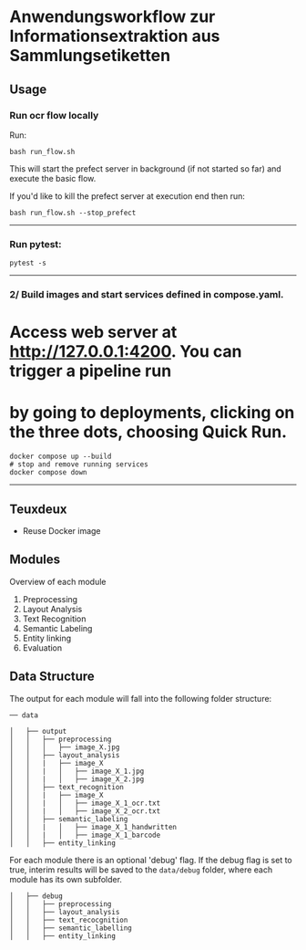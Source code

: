 # Anwendungsworkflow zur Informationsextraktion aus Sammlungsetiketten

## Usage

### Run ocr flow locally
Run: 
```
bash run_flow.sh
```
This will start the prefect server in background (if not started so far) and execute the basic flow.

If you'd like to kill the prefect server at execution end then run:
```
bash run_flow.sh --stop_prefect
```

----
### Run pytest:

```
pytest -s
```

-----

### 2/ Build images and start services defined in compose.yaml.
#    Access web server at http://127.0.0.1:4200. You can trigger a pipeline run
#    by going to deployments, clicking on the three dots, choosing Quick Run.
```
docker compose up --build
# stop and remove running services
docker compose down
```

----- 
## Teuxdeux

- Reuse Docker image



## Modules
Overview of each module 

1. Preprocessing 
2. Layout Analysis 
3. Text Recognition
4. Semantic Labeling
5. Entity linking 
6. Evaluation


## Data Structure 

The output for each module will fall into the following folder structure: 

```
── data

│   ├── output
│   │   ├── preprocessing
│   │   │   ├── image_X.jpg
│   │   ├── layout_analysis
│   │   |   ├── image_X
│   │   |   │   ├── image_X_1.jpg
│   │   |   │   ├── image_X_2.jpg
│   │   ├── text_recognition 
│   │   |   ├── image_X
│   │   |   │   ├── image_X_1_ocr.txt
│   │   |   │   ├── image_X_2_ocr.txt
│   │   ├── semantic_labeling
│   │   |   │   ├── image_X_1_handwritten
│   │   |   │   ├── image_X_1_barcode 
│   │   ├── entity_linking
``` 

For each module there is an optional 'debug' flag. If the debug flag is set to true, interim results will be saved to the ```data/debug``` folder, where each module has its own subfolder. 
```
│   ├── debug 
│   │   ├── preprocessing
│   │   ├── layout_analysis
│   │   ├── text_recocgnition 
│   │   ├── semantic_labelling
│   │   ├── entity_linking
```

